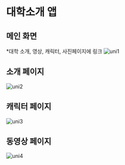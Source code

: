 # 대학소개 앱

## 메인 화면
*대학 소개, 영상, 캐릭터, 사진페이지에 링크
![uni1](https://user-images.githubusercontent.com/90558511/204464511-3ab8b893-5d1c-4224-a3d3-fe0465273782.png)

## 소개 페이지
![uni2](https://user-images.githubusercontent.com/90558511/204464623-fab3ba32-a1c9-4e39-9ca9-5527cb2c255d.png)

## 캐릭터 페이지
![uni3](https://user-images.githubusercontent.com/90558511/204464672-fa4bc84d-7579-4365-bc98-d1a87d61182d.png)

## 동영상 페이지
![uni4](https://user-images.githubusercontent.com/90558511/204464896-195ee575-7c4c-42b5-ae02-5953894f709e.png)
